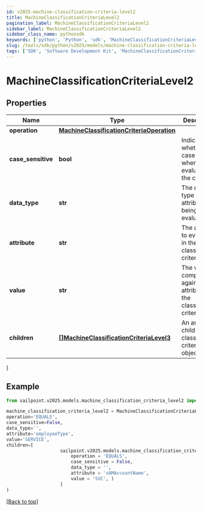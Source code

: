 ```yaml
---
id: v2025-machine-classification-criteria-level2
title: MachineClassificationCriteriaLevel2
pagination_label: MachineClassificationCriteriaLevel2
sidebar_label: MachineClassificationCriteriaLevel2
sidebar_class_name: pythonsdk
keywords: ['python', 'Python', 'sdk', 'MachineClassificationCriteriaLevel2', 'V2025MachineClassificationCriteriaLevel2'] 
slug: /tools/sdk/python/v2025/models/machine-classification-criteria-level2
tags: ['SDK', 'Software Development Kit', 'MachineClassificationCriteriaLevel2', 'V2025MachineClassificationCriteriaLevel2']
---
```


# MachineClassificationCriteriaLevel2


## Properties

Name | Type | Description | Notes
------------ | ------------- | ------------- | -------------
**operation** | [**MachineClassificationCriteriaOperation**](machine-classification-criteria-operation) |  | [optional] 
**case_sensitive** | **bool** | Indicates whether case matters when evaluating the criteria | [optional] [default to False]
**data_type** | **str** | The data type of the attribute being evaluated | [optional] 
**attribute** | **str** | The attribute to evaluate in the classification criteria | [optional] 
**value** | **str** | The value to compare against the attribute in the classification criteria | [optional] 
**children** | [**[]MachineClassificationCriteriaLevel3**](machine-classification-criteria-level3) | An array of child classification criteria objects | [optional] 
}

## Example

```python
from sailpoint.v2025.models.machine_classification_criteria_level2 import MachineClassificationCriteriaLevel2

machine_classification_criteria_level2 = MachineClassificationCriteriaLevel2(
operation='EQUALS',
case_sensitive=False,
data_type='',
attribute='employeeType',
value='SERVICE',
children=[
                    sailpoint.v2025.models.machine_classification_criteria_level3.MachineClassificationCriteriaLevel3(
                        operation = 'EQUALS', 
                        case_sensitive = False, 
                        data_type = '', 
                        attribute = 'sAMAccountName', 
                        value = 'SVC', )
                    ]
)

```
[[Back to top]](#) 

